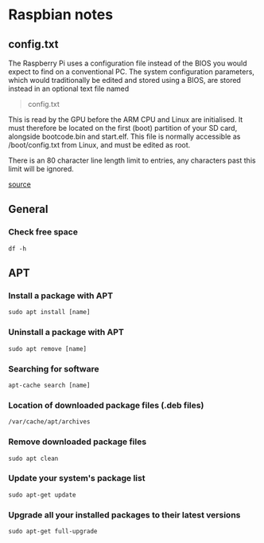 # Raspbian notes

## config.txt
The Raspberry Pi uses a configuration file instead of the BIOS you would expect to find on a conventional PC. The system configuration parameters, which would traditionally be edited and stored using a BIOS, are stored instead in an optional text file named 
> config.txt

This is read by the GPU before the ARM CPU and Linux are initialised. It must therefore be located on the first (boot) partition of your SD card, alongside bootcode.bin and start.elf. This file is normally accessible as /boot/config.txt from Linux, and must be edited as root. 

There is an 80 character line length limit to entries, any characters past this limit will be ignored.

[source](https://www.raspberrypi.org/documentation/configuration/config-txt/README.md)

## General
### Check free space
```
df -h
```


## APT

### Install a package with APT
```
sudo apt install [name]
```

### Uninstall a package with APT
```
sudo apt remove [name]
```

### Searching for software
```
apt-cache search [name]
```

### Location of downloaded package files (.deb files) 

```
/var/cache/apt/archives
```

### Remove downloaded package files 

```
sudo apt clean
```

### Update your system's package list
```
sudo apt-get update
```

### Upgrade all your installed packages to their latest versions 
```
sudo apt-get full-upgrade
```

